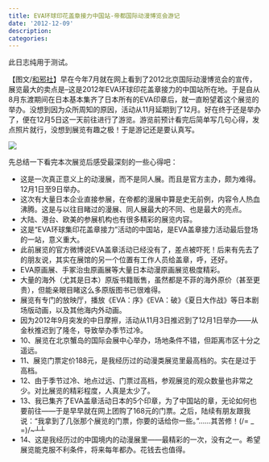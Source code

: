 ```yaml
---
title: EVA环球印花盖章接力中国站-帝都国际动漫博览会游记
date: '2012-12-09'
description:
categories:
---
```

<p>此日志纯用于测试。</p>

<p>【图文/<a href="http://www.hexieshe.com/639107/">和邪社</a>】早在今年7月就在网上看到了2012北京国际动漫博览会的宣传，展览最大的卖点是–这是2012年EVA环球印花盖章接力的中国站所在地。于是自从8月东渡期间在日本基本集齐了日本所有的EVA印章后，就一直盼望着这个展览的举办。没想到因为众所周知的原因，活动从11月延期到了12月。好在终于还是举办了，便在12月5日这一天前往进行了游览。游览前预计看完后简单写几句心得，发点照片就行，没想到展览有趣之极！于是游记还是要认真写。</p>

<img src="{{urls.media}}/eva_zhan.jpg"/>

<p>先总结一下看完本次展览后感受最深刻的一些心得吧：</p>
<ul>
<li>这是一次真正意义上的动漫展，而不是同人展。而且是官方主办，颇为难得。12月1日至9日举办。</li>
<li>这次有大量日本企业直接参展，在帝都的漫展中算是史无前例，内容令人热血沸腾。这是与以往目睹过的漫展、同人展最大的不同、也是最大的亮点。</li>
<li>大陆、港台、欧美的参展机构也有很多精彩的展览内容。</li>
<li>这是“EVA环球集印花盖章接力”活动的中国站，是EVA盖章接力活动最后登场的一站，意义重大。</li>
<li>此前展览的官方微博说EVA盖章活动已经没有了，差点被吓死！后来有先去了的朋友说，其实在展馆的另一个位置有工作人员给盖章，呼，还好。</li>
<li>EVA原画展、手冢治虫原画展等大量日本动漫原画展览极度精彩。</li>
<li>大量的海外（尤其是日本）原版书籍贩售，虽然都是不菲的海外原价（甚至更贵），但能亲眼目睹这么多原版图书已很难得。</li>
<li>展览有专门的放映厅，播放《EVA：序》《EVA：破》《夏日大作战》等日本剧场版动画，以及其他海内外动画。</li>
<li>因为2012年9月突发的中日摩擦，活动从11月3日推迟到了12月1日举办——从金秋推迟到了隆冬，导致举办季节过冷。</li>
<li>10、展览在北京蟹岛的国际会展中心举办，场地条件不错，但距离市区十分之遥远。</li>
<li>11、展览门票定价188元，是我经历过的动漫类展览里最高档的。实在是过于高档。</li>
<li>12、由于季节过冷、地点过远、门票过高档，参观展览的观众数量也非常之少。对比展览的精彩程度，人真是太少了。</li>
<li>13、我已集齐了EVA盖章活动日本的5个印章，为了中国站的章，无论如何也要前往——于是早早就在网上团购了168元的门票。之后，陆续有朋友跟我说：“我拿到了几张那个展览的门票，你要的话给你一些。”……其苦修！(/= _ =)/~┴┴</li>
<li>14、这是我经历过的中国境内的动漫展里——最精彩的一次，没有之一。希望展览能克服不利条件，将来每年都办。花钱去也值得。</li>
</ul>